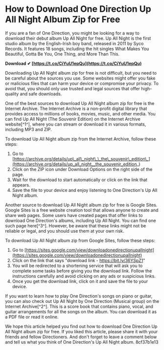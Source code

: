 
 
# How to Download One Direction Up All Night Album Zip for Free
 
If you are a fan of One Direction, you might be looking for a way to download their debut album Up All Night for free. Up All Night is the first studio album by the English-Irish boy band, released in 2011 by Syco Records. It features 18 songs, including the hit singles What Makes You Beautiful, Gotta Be You, One Thing, and More Than This.
 
**Download ✔ [https://t.co/CiYuU1epQu](https://t.co/CiYuU1epQu)**


 
Downloading Up All Night album zip for free is not difficult, but you need to be careful about the sources you use. Some websites might offer you fake or malicious files that can harm your device or compromise your privacy. To avoid that, you should only use trusted and legal sources that offer high-quality and safe downloads.
 
One of the best sources to download Up All Night album zip for free is the Internet Archive. The Internet Archive is a non-profit digital library that provides access to millions of books, movies, music, and other media. You can find Up All Night (The Souvenir Edition) on the Internet Archive website[^1^], where you can stream or download it in various formats, including MP3 and ZIP.
 
To download Up All Night album zip from the Internet Archive, follow these steps:
 
1. Go to [https://archive.org/details/up\_all\_night\_\_the\_souvenir\_edition\_](https://archive.org/details/up_all_night__the_souvenir_edition_)
2. Click on the ZIP icon under Download Options on the right side of the page.
3. Wait for the download to start automatically or click on the link that appears.
4. Save the file to your device and enjoy listening to One Direction's Up All Night album.

Another source to download Up All Night album zip for free is Google Sites. Google Sites is a free website creation tool that allows anyone to create and share web pages. Some users have created pages that offer links to download One Direction's albums, including Up All Night. You can find one such page here[^3^]. However, be aware that these links might not be reliable or legal, and you should use them at your own risk.
 
To download Up All Night album zip from Google Sites, follow these steps:

1. Go to [https://sites.google.com/view/downloadonedirectionupallnight](https://sites.google.com/view/downloadonedirectionupallnight)
2. Click on the link that says "download link - https://bit.ly/36YSpZ1"
3. You will be redirected to a shortening service that will ask you to complete some tasks before giving you the download link. Follow the instructions carefully and avoid clicking on any ads or suspicious links.
4. Once you get the download link, click on it and save the file to your device.

If you want to learn how to play One Direction's songs on piano or guitar, you can also check out Up All Night by One Direction (Musical group) on the Internet Archive[^2^]. This is a score book that contains piano, vocal, and guitar arrangements for all the songs on the album. You can download it as a PDF file or read it online.
 
We hope this article helped you find out how to download One Direction Up All Night album zip for free. If you liked this article, please share it with your friends and fellow Directioners. And don't forget to leave a comment below and tell us what you think of One Direction's Up All Night album.
 8cf37b1e13
 
